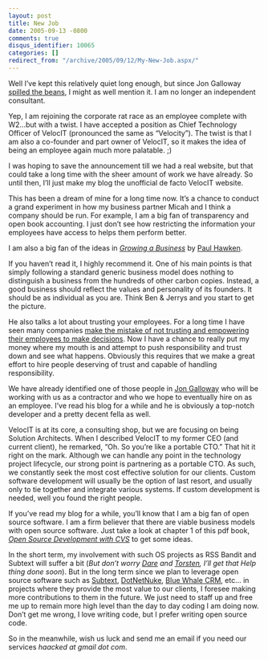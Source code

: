 ```yaml
---
layout: post
title: New Job
date: 2005-09-13 -0800
comments: true
disqus_identifier: 10065
categories: []
redirect_from: "/archive/2005/09/12/My-New-Job.aspx/"
---
```


Well I’ve kept this relatively quiet long enough, but since Jon Galloway
[spilled the
beans](http://weblogs.asp.net/jgalloway/archive/2005/09/09/424713.aspx),
I might as well mention it. I am no longer an independent consultant.

Yep, I am rejoining the corporate rat race as an employee complete with
W2...but with a twist. I have accepted a position as Chief Technology
Officer of VelocIT (pronounced the same as “Velocity”). The twist is
that I am also a co-founder and part owner of VelocIT, so it makes the
idea of being an employee again much more palatable. ;)

I was hoping to save the announcement till we had a real website, but
that could take a long time with the sheer amount of work we have
already. So until then, I’ll just make my blog the unofficial de facto
VelocIT website.

This has been a dream of mine for a long time now. It’s a chance to
conduct a grand experiment in how my business partner Micah and I think
a company should be run. For example, I am a big fan of transparency and
open book accounting. I just don’t see how restricting the information
your employees have access to helps them perform better.

I am also a big fan of the ideas in *[Growing a
Business](http://www.amazon.com/exec/obidos/tg/detail/-/0671671642/103-9411210-6787060?v=glance)*
by [Paul Hawken](http://www.twbookmark.com/authors/28/1711/).

If you haven’t read it, I highly recommend it. One of his main points is
that simply following a standard generic business model does nothing to
distinguish a business from the hundreds of other carbon copies.
Instead, a good business should reflect the values and personality of
its founders. It should be as individual as you are. Think Ben & Jerrys
and you start to get the picture.

He also talks a lot about trusting your employees. For a long time I
have seen many companies [make the mistake of not trusting and
empowering their employees to make
decisions](https://haacked.com/archive/2005/05/31/3952.aspx). Now I have
a chance to really put my money where my mouth is and attempt to push
responsibility and trust down and see what happens. Obviously this
requires that we make a great effort to hire people deserving of trust
and capable of handling responsibility.

We have already identified one of those people in [Jon
Galloway](http://weblogs.asp.net/jgalloway/) who will be working with us
as a contractor and who we hope to eventually hire on as an employee.
I’ve read his blog for a while and he is obviously a top-notch developer
and a pretty decent fella as well.

VelocIT is at its core, a consulting shop, but we are focusing on being
Solution Architects. When I described VelocIT to my former CEO (and
current client), he remarked, “Oh. So you’re like a portable CTO.” That
hit it right on the mark. Although we can handle any point in the
technology project lifecycle, our strong point is partnering as a
portable CTO. As such, we constantly seek the most cost effective
solution for our clients. Custom software development will usually be
the option of last resort, and usually only to tie together and
integrate various systems. If custom development is needed, well you
found the right people.

If you’ve read my blog for a while, you’ll know that I am a big fan of
open source software. I am a firm believer that there are viable
business models with open source software. Just take a look at chapter 1
of this pdf book, *[Open Source Development with
CVS](http://www.google.com/url?sa=t&ct=res&cd=1&url=http%3A//cvsbook.red-bean.com/OSDevWithCVS_3E.pdf&ei=bn4mQ4mrMs-YsAHfg9HGBg)*
to get some ideas.

In the short term, my involvement with such OS projects as RSS Bandit
and Subtext will suffer a bit (*But don’t worry
[Dare](http://www.25hoursaday.com/weblog/) and
[Torsten](http://www.rendelmann.info/blog/), I’ll get that Help thing
done soon*). But in the long term since we plan to leverage open source
software such as [Subtext](http://www.subtextproject.com/),
[DotNetNuke](http://www.dotnetnuke.com/), [Blue Whale
CRM](http://www.bluewhalecrm.com/), etc... in projects where they
provide the most value to our clients, I foresee making more
contributions to them in the future. We just need to staff up and free
me up to remain more high level than the day to day coding I am doing
now. Don’t get me wrong, I love writing code, but I prefer writing open
source code.

So in the meanwhile, wish us luck and send me an email if you need our
services *haacked at gmail dot com*.

